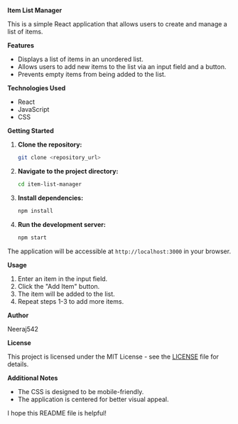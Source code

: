 **Item List Manager**

This is a simple React application that allows users to create and manage a list of items.

**Features**

  - Displays a list of items in an unordered list.
  - Allows users to add new items to the list via an input field and a button.
  - Prevents empty items from being added to the list.

**Technologies Used**

  - React
  - JavaScript
  - CSS

**Getting Started**

1.  **Clone the repository:**

    ```bash
    git clone <repository_url>
    ```

2.  **Navigate to the project directory:**

    ```bash
    cd item-list-manager
    ```

3.  **Install dependencies:**

    ```bash
    npm install
    ```

4.  **Run the development server:**

    ```bash
    npm start
    ```

The application will be accessible at `http://localhost:3000` in your browser.

**Usage**

1.  Enter an item in the input field.
2.  Click the "Add Item" button.
3.  The item will be added to the list.
4.  Repeat steps 1-3 to add more items.

**Author**

Neeraj542

**License**

This project is licensed under the MIT License - see the [LICENSE](https://www.google.com/url?sa=E&source=gmail&q=LICENSE) file for details.

**Additional Notes**

  - The CSS is designed to be mobile-friendly.
  - The application is centered for better visual appeal.

I hope this README file is helpful\!
